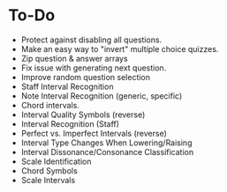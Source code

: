 # To-Do
* Protect against disabling all questions.
* Make an easy way to "invert" multiple choice quizzes.
* Zip question & answer arrays
* Fix issue with generating next question.
* Improve random question selection
* Staff Interval Recognition
* Note Interval Recognition (generic, specific)
* Chord intervals.
* Interval Quality Symbols (reverse)
* Interval Recognition (Staff)
* Perfect vs. Imperfect Intervals (reverse)
* Interval Type Changes When Lowering/Raising
* Interval Dissonance/Consonance Classification
* Scale Identification
* Chord Symbols
* Scale Intervals